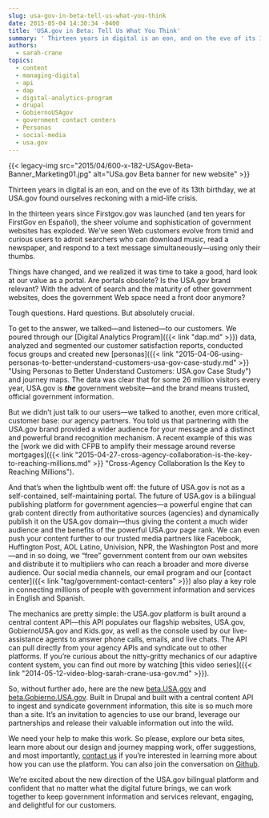 ```yaml
---
slug: usa-gov-in-beta-tell-us-what-you-think
date: 2015-05-04 14:30:34 -0400
title: 'USA.gov in Beta: Tell Us What You Think'
summary: ' Thirteen years in digital is an eon, and on the eve of its 13th birthday, we at USA.gov found ourselves reckoning with a mid-life crisis. In the thirteen years since Firstgov.gov was launched (and ten years for FirstGov en Espa&ntilde;ol), the sheer volume and sophistication'
authors:
  - sarah-crane
topics:
  - content
  - managing-digital
  - api
  - dap
  - digital-analytics-program
  - drupal
  - GobiernoUSAgov
  - government contact centers
  - Personas
  - social-media
  - usa.gov
---
```


{{< legacy-img src="2015/04/600-x-182-USAgov-Beta-Banner_Marketing01.jpg" alt="USa.gov Beta banner for new website" >}}

Thirteen years in digital is an eon, and on the eve of its 13th birthday, we at USA.gov found ourselves reckoning with a mid-life crisis.

In the thirteen years since Firstgov.gov was launched (and ten years for FirstGov en Español), the sheer volume and sophistication of government websites has exploded. We’ve seen Web customers evolve from timid and curious users to adroit searchers who can download music, read a newspaper, and respond to a text message simultaneously—using only their thumbs.

Things have changed, and we realized it was time to take a good, hard look at our value as a portal. Are portals obsolete? Is the USA.gov brand relevant? With the advent of search and the maturity of other government websites, does the government Web space need a front door anymore?

Tough questions. Hard questions. But absolutely crucial.

To get to the answer, we talked—and listened—to our customers. We poured through our [Digital Analytics Program]({{< link "dap.md" >}}) data, analyzed and segmented our customer satisfaction reports, conducted focus groups and created new [personas]({{< link "2015-04-06-using-personas-to-better-understand-customers-usa-gov-case-study.md" >}} "Using Personas to Better Understand Customers: USA.gov Case Study") and journey maps. The data was clear that for some 26 million visitors every year, USA.gov is _**the**_ government website—and the brand means trusted, official government information.

But we didn’t just talk to our users—we talked to another, even more critical, customer base: our agency partners. You told us that partnering with the USA.gov brand provided a wider audience for your message and a distinct and powerful brand recognition mechanism. A recent example of this was the [work we did with CFPB to amplify their message around reverse mortgages]({{< link "2015-04-27-cross-agency-collaboration-is-the-key-to-reaching-millions.md" >}} "Cross-Agency Collaboration Is the Key to Reaching Millions").

And that’s when the lightbulb went off: the future of USA.gov is not as a self-contained, self-maintaining portal. The future of USA.gov is a bilingual publishing platform for government agencies—a powerful engine that can grab content directly from authoritative sources (agencies) and dynamically publish it on the USA.gov domain—thus giving the content a much wider audience and the benefits of the powerful USA.gov page rank. We can even push your content further to our trusted media partners like Facebook, Huffington Post, AOL Latino, Univision, NPR, the Washington Post and more—and in so doing, we “free” government content from our own websites and distribute it to multipliers who can reach a broader and more diverse audience. Our social media channels, our email program and our [contact center]({{< link "tag/government-contact-centers" >}}) also play a key role in connecting millions of people with government information and services in English and Spanish.

The mechanics are pretty simple: the USA.gov platform is built around a central content API—this API populates our flagship websites, USA.gov, GobiernoUSA.gov and Kids.gov, as well as the console used by our live-assistance agents to answer phone calls, emails, and live chats. The API can pull directly from your agency APIs and syndicate out to other platforms. If you’re curious about the nitty-gritty mechanics of our adaptive content system, you can find out more by watching [this video series]({{< link "2014-05-12-video-blog-sarah-crane-usa-gov.md" >}}).

So, without further ado, here are the new [beta.USA.gov](http://beta.usa.gov/) and [beta.Gobierno.USA.gov](http://beta.gobierno.usa.gov/). Built in Drupal and built with a central content API to ingest and syndicate government information, this site is so much more than a site. It’s an invitation to agencies to use our brand, leverage our partnerships and release their valuable information out into the wild.

We need your help to make this work. So please, explore our beta sites, learn more about our design and journey mapping work, offer suggestions, and most importantly, [contact us](http://beta.usa.gov/media) if you’re interested in learning more about how you can use the platform. You can also join the conversation on [Github](https://github.com/usagov/usa.gov).

We’re excited about the new direction of the USA.gov bilingual platform and confident that no matter what the digital future brings, we can work together to keep government information and services relevant, engaging, and delightful for our customers.